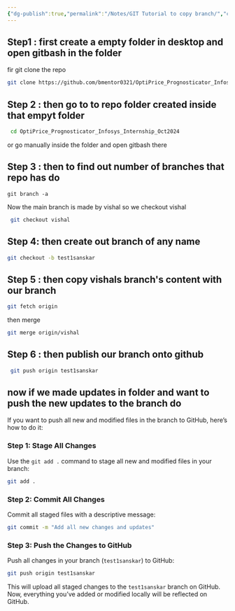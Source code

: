 ```yaml
---
{"dg-publish":true,"permalink":"/Notes/GIT Tutorial to copy branch/","created":"2024-10-25T22:24:25.511+05:30"}
---
```



##  Step1 : first create a empty folder in desktop and open gitbash in the folder

fir git clone the repo

```bash
git clone https://github.com/bmentor0321/OptiPrice_Prognosticator_Infosys_Internship_Oct2024.git
```

## Step 2 : then go to to repo folder created inside that empyt folder

```bash
 cd OptiPrice_Prognosticator_Infosys_Internship_Oct2024
```

or go manually inside the folder and open gitbash there

## Step 3 : then to find out number of branches that repo has do

`git branch -a`

Now the main branch is made by vishal so we checkout vishal 
```bash
 git checkout vishal
```


## Step 4: then create out branch of any name
```bash
git checkout -b test1sanskar
```

## Step 5 : then copy vishals branch's content with our branch 

```bash
git fetch origin
```
then merge
```bash
git merge origin/vishal
```


## Step 6 : then publish our branch onto github
```bash
 git push origin test1sanskar
```



## now if we made updates in folder and want to push the new updates to the branch do

If you want to push all new and modified files in the branch to GitHub, here’s how to do it:

### Step 1: Stage All Changes
Use the `git add .` command to stage all new and modified files in your branch:

```bash
git add .
```

### Step 2: Commit All Changes
Commit all staged files with a descriptive message:

```bash
git commit -m "Add all new changes and updates"
```

### Step 3: Push the Changes to GitHub
Push all changes in your branch (`test1sanskar`) to GitHub:

```bash
git push origin test1sanskar
```

This will upload all staged changes to the `test1sanskar` branch on GitHub. Now, everything you’ve added or modified locally will be reflected on GitHub.